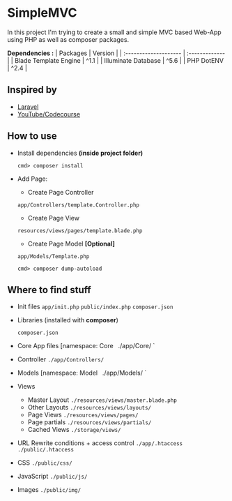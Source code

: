 # SimpleMVC
In this project I'm trying to create a small and simple MVC based Web-App using PHP as well as composer packages.

__Dependencies :__
| Packages              | Version        |
| :-------------------- | :------------- |
| Blade Template Engine | ^1.1           |
| Illuminate Database   | ^5.6           |
| PHP DotENV            | ^2.4           |


## Inspired by ##
* [Laravel](https://laravel.com)
* [YouTube/Codecourse](https://www.youtube.com/playlist?list=PLfdtiltiRHWGXVHXX09fxXDi-DqInchFD)


## How to use ##
* Install dependencies __(inside project folder)__
    ```
    cmd> composer install
    ```

* Add Page:
    * Create Page Controller
    ```
    app/Controllers/template.Controller.php
    ```

    * Create Page View
    ```
    resources/views/pages/template.blade.php
    ```

    * Create Page Model __[Optional]__
    ```
    app/Models/Template.php
    ```
    ```
    cmd> composer dump-autoload
    ```

## Where to find stuff ##
* Init files
    ` app/init.php `
    ` public/index.php `
    ` composer.json `

- Libraries (installed with __composer__)

    ` composer.json `

- Core App files [namespace: Core`
    ` ./app/Core/ `

- Controller
    ` ./app/Controllers/ `

- Models [namespace: Model`
    ` ./app/Models/ `

- Views
    - Master Layout
        ` ./resources/views/master.blade.php `
    - Other Layouts
        ` ./resources/views/layouts/ `
    - Page Views
        ` ./resources/views/pages/ `
    - Page partials
        ` ./resources/views/partials/ `
    - Cached Views
        ` ./storage/views/ `

- URL Rewrite conditions + access control
    ` ./app/.htaccess `
    ` ./public/.htaccess `

- CSS
    ` ./public/css/ `

- JavaScript
    ` ./public/js/ `

- Images
    ` ./public/img/ `
